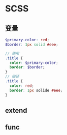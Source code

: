 # SCSS

## 变量
```scss
$primary-color: red;
$border: 1px solid #eee;

// 使用
.title {
  color: $primary-color;
  border: $border;
}
// 编译
.title {
  color: red;
  border: 1px solide #eee;
}
```

## extend

## func